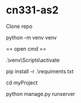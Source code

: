 # cn331-as2

Clone repo

python -m venv venv 

== open cmd ==

.\venv\Scripts\activate

pip install -r .\requiments.txt

cd myProject

python manage.py runserver      